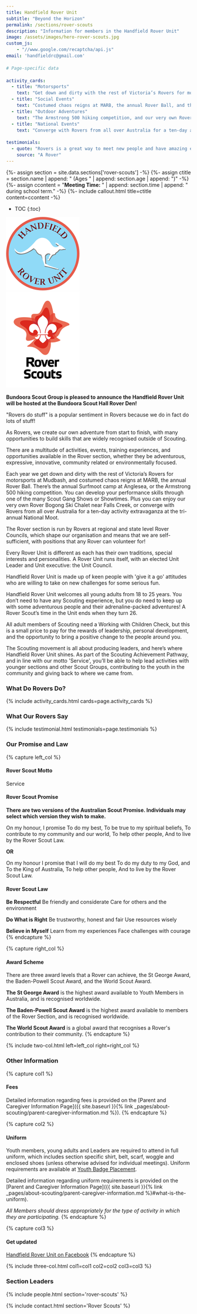 ```yaml
---
title: Handfield Rover Unit
subtitle: "Beyond the Horizon"
permalink: /sections/rover-scouts
description: "Information for members in the Handfield Rover Unit"
image: /assets/images/hero-rover-scouts.jpg
custom_js:
    - "//www.google.com/recaptcha/api.js"
email: 'handfieldrc@gmail.com'

# Page-specific data

activity_cards:
  - title: "Motorsports"
    text: "Get down and dirty with the rest of Victoria’s Rovers for motorsports at Mudbash."
  - title: "Social Events"
    text: "Costumed chaos reigns at MARB, the annual Rover Ball, and the annual Surfmoot camp at Anglesea."
  - title: "Outdoor Adventures"
    text: "The Armstrong 500 hiking competition, and our very own Rover Bogong Ski Chalet near Falls Creek."
  - title: "National Events"
    text: "Converge with Rovers from all over Australia for a ten-day activity extravaganza at the tri-annual National Moot."

testimonials:
  - quote: "Rovers is a great way to meet new people and have amazing experiences."
    source: "A Rover"
---
```


{%- assign section = site.data.sections['rover-scouts'] -%}
{%- assign ctitle = section.name | append: " (Ages " | append: section.age | append: ")" -%}
{%- assign ccontent = "**Meeting Time:** " | append: section.time | append: " during school term." -%}
{%- include callout.html title=ctitle content=ccontent -%}

- TOC
{:toc}

<div class="float-md-right mx-auto d-block"><img src="/assets/images/logo-handfield-rovers.png" /><br/>
<img src="/assets/images/logo-rover-scouts-full.png" /></div>

**Bundoora Scout Group is pleased to announce the Handfield Rover Unit will be hosted at the Bundoora Scout Hall Rover Den!**

"Rovers do stuff" is a popular sentiment in Rovers because we do in fact do lots of stuff!

As Rovers, we create our own adventure from start to finish, with many opportunities to build skills that are widely recognised outside of Scouting.

There are a multitude of activities, events, training experiences, and opportunities available in the Rover section, whether they be adventurous, expressive, innovative, community related or environmentally focused.

Each year we get down and dirty with the rest of Victoria’s Rovers for motorsports at Mudbash, and costumed chaos reigns at MARB, the annual Rover Ball. There’s the annual Surfmoot camp at Anglesea, or the Armstrong 500 hiking competition. You can develop your performance skills through one of the many Scout Gang Shows or Showtimes. Plus you can enjoy our very own Rover Bogong Ski Chalet near Falls Creek, or converge with Rovers from all over Australia for a ten-day activity extravaganza at the tri-annual National Moot.

The Rover section is run by Rovers at regional and state level Rover Councils, which shape our organisation and means that we are self-sufficient, with positions that any Rover can volunteer for!

Every Rover Unit is different as each has their own traditions, special interests and personalities. A Rover Unit runs itself, with an elected Unit Leader and Unit executive: the Unit Council.

Handfield Rover Unit is made up of keen people with 'give it a go' attitudes who are willing to take on new challenges for some serious fun.

Handfield Rover Unit welcomes all young adults from 18 to 25 years. You don’t need to have any Scouting experience, but you do need to keep up with some adventurous people and their adrenaline-packed adventures! A Rover Scout’s time in the Unit ends when they turn 26.

All adult members of Scouting need a Working with Children Check, but this is a small price to pay for the rewards of leadership, personal development, and the opportunity to bring a positive change to the people around you.

The Scouting movement is all about producing leaders, and here’s where Handfield Rover Unit shines. As part of the Scouting Achievement Pathway, and in line with our motto 'Service', you’ll be able to help lead activities with younger sections and other Scout Groups, contributing to the youth in the community and giving back to where we came from.

<div class="clearfix"></div>

### What Do Rovers Do?

{% include activity_cards.html cards=page.activity_cards %}

### What Our Rovers Say

{% include testimonial.html testimonials=page.testimonials %}

### Our Promise and Law

{% capture left_col %}
#### Rover Scout Motto

Service

#### Rover Scout Promise

**There are two versions of the Australian Scout Promise. Individuals may select which version they wish to make.**

On my honour, I promise
To do my best,
To be true to my spiritual beliefs,
To contribute to my community and our world,
To help other people,
And to live by the Rover Scout Law.

**OR**

On my honour
I promise that I will do my best
To do my duty to my God, and
To the King of Australia,
To help other people,
And to live by the Rover Scout Law.

#### Rover Scout Law

**Be Respectful**
Be friendly and considerate
Care for others and the environment

**Do What is Right**
Be trustworthy, honest and fair
Use resources wisely

**Believe in Myself**
Learn from my experiences
Face challenges with courage
{% endcapture %}

{% capture right_col %}
#### Award Scheme

There are three award levels that a Rover can achieve, the St George Award, the Baden-Powell Scout Award, and the World Scout Award.

**The St George Award** is the highest award available to Youth Members in Australia, and is recognised worldwide.

**The Baden-Powell Scout Award** is the highest award available to members of the Rover Section, and is recognised worldwide.

**The World Scout Award** is a global award that recognises a Rover's contribution to their community.
{% endcapture %}

{% include two-col.html left=left_col right=right_col %}

### Other Information

{% capture col1 %}
#### Fees

Detailed information regarding fees is provided on the [Parent and Caregiver Information Page]({{ site.baseurl }}{% link _pages/about-scouting/parent-caregiver-information.md %}).
{% endcapture %}

{% capture col2 %}
#### Uniform

Youth members, young adults and Leaders are required to attend in full uniform, which includes section specific shirt, belt, scarf, woggle and enclosed shoes (unless otherwise advised for individual meetings). Uniform requirements are available at [Youth Badge Placement](https://scoutsvictoria.com.au/age-sections-adults/rovers/uniform-and-badge-placement/).

Detailed information regarding uniform requirements is provided on the [Parent and Caregiver Information Page]({{ site.baseurl }}{% link _pages/about-scouting/parent-caregiver-information.md %}#what-is-the-uniform).

*All Members should dress appropriately for the type of activity in which they are participating.*
{% endcapture %}

{% capture col3 %}
#### Get updated

[Handfield Rover Unit on Facebook](https://www.facebook.com/Handfieldroverunit)
{% endcapture %}

{% include three-col.html col1=col1 col2=col2 col3=col3 %}

### Section Leaders

{% include people.html section='rover-scouts' %}

{% include contact.html section='Rover Scouts' %}
